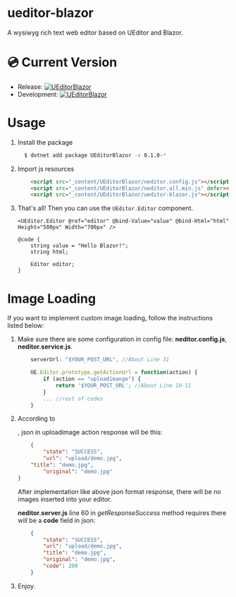 # ueditor-blazor

A wysiwyg rich text web editor based on UEditor and Blazor.

# 💿 Current Version

- Release: [![UEditorBlazor](https://img.shields.io/nuget/v/UEditorBlazor.svg?color=red&style=flat-square)](https://www.nuget.org/packages/UEditorBlazor/)
- Development: [![UEditorBlazor](https://img.shields.io/nuget/vpre/UEditorBlazor.svg?color=red&style=flat-square)](https://www.nuget.org/packages/UEditorBlazor/)

# Usage

1. Install the package
    ```bash
      $ dotnet add package UEditorBlazor -v 0.1.0-*
    ```

2. Import js resources
    ```html
        <script src="_content/UEditorBlazor/neditor.config.js"></script>
        <script src="_content/UEditorBlazor/neditor.all.min.js" defer></script>
        <script src="_content/UEditorBlazor/ueditor-blazor.js"></script>
    ```

3. That's all! Then you can use the `UEditor.Editor` component.
    ```razor
    <UEditor.Editor @ref="editor" @bind-Value="value" @bind-Html="html" Height="500px" Width="700px" />
    
    @code {
        string value = "Hello Blazor!";
        string html;
    
        Editor editor;
    }
    ```
# Image Loading

If you want to implement custom image loading, follow the instructions listed below:

1. Make sure there are some configuration in config file: **neditor.config.js**, **neditor.service.js**.

    ```js
        serverUrl: "$YOUR_POST_URL", //About Line 31
    ```

    ```js
        UE.Editor.prototype.getActionUrl = function(action) {
            if (action == "uploadimange") {
                return '$YOUR_POST_URL'; //About Line 10-11
            }
            ... //rest of codes
        }
    ```

2. According to

    [ueditor]: http://fex.baidu.com/ueditor/#dev-request_specification	"UEditor Documentation # 后端请求规范"
    
    , json in uploadimage action response will be this:
    
    ```json
        {
        	"state": "SUCCESS",
        	"url": "upload/demo.jpg",
    	"title": "demo.jpg",
        	"original": "demo.jpg"
	}
    ```
    
    After implementation like above json format response, there will be no images inserted into your editor.
    
    **neditor.server.js** line 60 in *getResponseSuccess* method requires there will be a **code** field in json:
    
    ```json
        {
            "state": "SUCCESS",
            "url": "upload/demo.jpg",
            "title": "demo.jpg",
            "original": "demo.jpg",
            "code": 200
        }
    ```

3. Enjoy.
